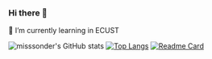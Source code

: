 ### Hi there 👋
🌱 I’m currently learning in ECUST
<!--
**misssonder/misssonder** is a ✨ _special_ ✨ repository because its `README.md` (this file) appears on your GitHub profile.

Here are some ideas to get you started:

- 🔭 I’m currently working on ...
- 🌱 I’m currently learning ...
- 👯 I’m looking to collaborate on ...
- 🤔 I’m looking for help with ...
- 💬 Ask me about ...
- 📫 How to reach me: ...
- 😄 Pronouns: ...
- ⚡ Fun fact: ...
-->
![misssonder's GitHub stats](https://github-readme-stats.vercel.app/api?username=misssonder&show_icons=true&theme=radical&count_private=true)
[![Top Langs](https://github-readme-stats.vercel.app/api/top-langs/?username=misssonder&theme=radical&show_icons=true&count_private=true)](https://github.com/anuraghazra/github-readme-stats)
[![Readme Card](https://github-readme-stats.vercel.app/api/pin/?username=misssonder&repo=vuetify-qq&theme=radical&show_icons=true&count_private=true)](https://github.com/misssonder/vuetify-qq)
